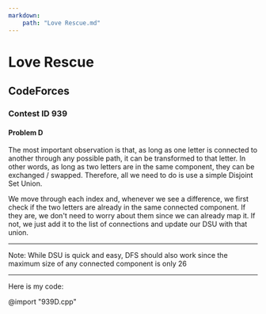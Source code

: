 ```yaml
---
markdown:
    path: "Love Rescue.md"
---
```

# Love Rescue

## CodeForces

### Contest ID 939

#### Problem D

The most important observation is that, as long as one letter is connected to another through any possible path, it can be transformed to that letter. In other words, as long as two letters are in the same component, they can be exchanged / swapped. Therefore, all we need to do is use a simple Disjoint Set Union.

We move through each index and, whenever we see a difference, we first check if the two letters are already in the same connected component. If they are, we don't need to worry about them since we can already map it. If not, we just add it to the list of connections and update our DSU with that union.

---

Note: While DSU is quick and easy, DFS should also work since the maximum size of any connected component is only 26

---

Here is my code:

@import "939D.cpp"
